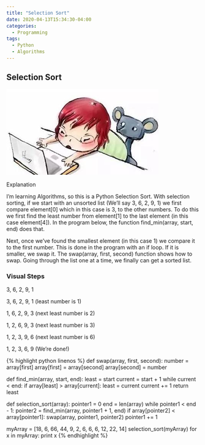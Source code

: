 ```yaml
---
title: "Selection Sort"
date: 2020-04-13T15:34:30-04:00
categories:
  - Programming
tags:
  - Python
  - Algorithms
---
```


## Selection Sort


![](/assets/images/girlprogrammer1.jpg)

Explanation

I’m learning Algorithms, so this is a Python Selection Sort. With selection sorting, if we start with an unsorted list (We’ll say 3, 6, 2, 9, 1) we first compare element[0] which in this case is 3, to the other numbers. To do this we first find the least number from element[1] to the last element (in this case element[4]). In the program below, the function find_min(array, start, end) does that.

Next, once we’ve found the smallest element (in this case 1) we compare it to the first number. This is done in the program with an if loop. If it is smaller, we swap it. The swap(array, first, second) function shows how to swap. Going through the list one at a time, we finally can get a sorted list.

### Visual Steps

3, 6, 2, 9, 1

3, 6, 2, 9, 1 (least number is 1)

1, 6, 2, 9, 3 (next least number is 2)

1, 2, 6, 9, 3 (next least number is 3)

1, 2, 3, 9, 6 (next least number is 6)

1, 2, 3, 6, 9 (We’re done!)


{% highlight python linenos %}
def swap(array, first, second):
    number = array[first]
    array[first] = array[second]
    array[second] = number

def find_min(array, start, end):
    least = start
    current = start + 1
    while current < end:
       if array[least] > array[current]:
           least = current
    current += 1
    return least

def selection_sort(array):
    pointer1 = 0
    end = len(array)
    while pointer1 < end - 1:
        pointer2 = find_min(array, pointer1 + 1, end)
        if array[pointer2] < array[pointer1]:
            swap(array, pointer1, pointer2)
        pointer1 += 1

myArray = [18, 6, 66, 44, 9, 2, 6, 6, 6, 12, 22, 14]
selection_sort(myArray)
for x in myArray:
    print x
{% endhighlight %}
